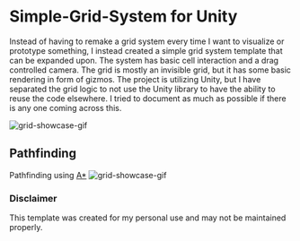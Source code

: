 # Simple-Grid-System for Unity
Instead of having to remake a grid system every time I want to visualize or prototype something, I instead created a simple grid system template that can be expanded upon. The system has basic cell interaction and a drag controlled camera. The grid is mostly an invisible grid, but it has some basic rendering in form of gizmos. The project is utilizing Unity, but I have separated the grid logic to not use the Unity library to have the ability to reuse the code elsewhere. I tried to document as much as possible if there is any one coming across this.

![grid-showcase-gif](./ReadmeResources/grid-showcase.gif)

## Pathfinding
Pathfinding using [A*](https://en.wikipedia.org/wiki/A*_search_algorithm) 
![grid-showcase-gif](./ReadmeResources/pathfinding-showcase.gif)

### Disclaimer
This template was created for my personal use and may not be maintained properly.
